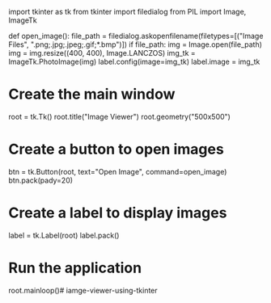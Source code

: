 import tkinter as tk
from tkinter import filedialog
from PIL import Image, ImageTk

def open_image():
    file_path = filedialog.askopenfilename(filetypes=[("Image Files", ".png;.jpg;.jpeg;.gif;*.bmp")])
    if file_path:
        img = Image.open(file_path)
        img = img.resize((400, 400), Image.LANCZOS)
        img_tk = ImageTk.PhotoImage(img)
        label.config(image=img_tk)
        label.image = img_tk

# Create the main window
root = tk.Tk()
root.title("Image Viewer")
root.geometry("500x500")

# Create a button to open images
btn = tk.Button(root, text="Open Image", command=open_image)
btn.pack(pady=20)

# Create a label to display images
label = tk.Label(root)
label.pack()

# Run the application
root.mainloop()# iamge-viewer-using-tkinter
